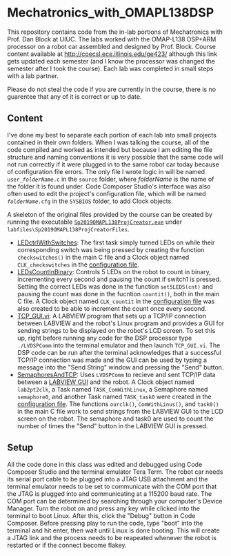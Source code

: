 # Mechatronics_with_OMAPL138DSP
This repository contains code from the in-lab portions of Mechatronics with Prof. Dan Block at UIUC. The labs worked with the OMAP-L138 DSP+ARM processor on a robot car assembled and designed by Prof. Block. Course content available at http://coecsl.ece.illinois.edu/ge423/ although this link gets updated each semester (and I know the processor was changed the semester after I took the course). Each lab was completed in small steps with a lab partner.  
  
Please do not steal the code if you are currently in the course, there is no guarentee that any of it is correct or up to date.  

## Content
I've done my best to separate each portion of each lab into small projects contained in their own folders. When I was talking the course, all of the code compiled and worked as intended but because I am editing the file structure and naming conventions it is very possible that the same code will not run correctly if it were plugged in to the same robot car today because of configuration file errors. The only file I wrote logic in will be named <code>user_<i>folderName</i>.c</code> in the <code>source</code> folder, where <i>folderName</i> is the name of the folder it is found under. Code Composer Studio's interface was also often used to edit the project's configuration file, which will be named <code><i>folderName</i>.cfg</code> in the <code>SYSBIOS</code> folder, to add Clock objects.  
  
A skeleton of the original files provided by the course can be created by running the executable [<code>Sp2019OMAPL138ProjCreator.exe</code>](https://github.com/monk200/Mechatronics_with_OMAPL138DSP/blob/main/labfiles/Sp2019OMAPL138ProjCreatorFiles/Sp2019OMAPL138ProjCreator.exe) under <code>labfiles\Sp2019OMAPL138ProjCreatorFiles</code>.  

* [LEDctrlWithSwitches](https://github.com/monk200/Mechatronics_with_OMAPL138DSP/blob/main/LEDctrlWithSwitches/source/user_LEDctrlWithSwitches.c): The first task simply turned LEDs on while their corresponding switch was being pressed by creating the function <code>checkswitches()</code> in the main C file and a Clock object named <code>CLK_checkswitches</code> in the [configuration file](https://github.com/monk200/Mechatronics_with_OMAPL138DSP/blob/main/LEDctrlWithSwitches/SYSBIOS/LEDctrlWithSwitches.cfg).
* [LEDsCountInBinary](https://github.com/monk200/Mechatronics_with_OMAPL138DSP/blob/main/LEDsCountInBinary/source/user_LEDsCountInBinary.c): Controls 5 LEDs on the robot to count in binary, incrementing every second and pausing the count if switch1 is pressed. Setting the correct LEDs was done in the function <code>set5LEDS(cnt)</code> and pausing the count was done in the fucntion <code>countit()</code>, both in the main C file. A Clock object named <code>CLK_countit</code> in the [configuration file](https://github.com/monk200/Mechatronics_with_OMAPL138DSP/blob/main/LEDsCountInBinary/SYSBIOS/LEDsCountInBinary.cfg) was also created to be able to increment the count once every second.
* [TCP_GUI.vi](https://github.com/monk200/Mechatronics_with_OMAPL138DSP/blob/main/TCP_GUI.vi): A LABVIEW program that sets up a TCP/IP connection between LABVIEW and the robot's Linux program and provides a GUI for sending strings to be displayed on the robot's LCD screen. To set this up, right before running any code for the DSP processor type <code>./LVDSPComm</code> into the terminal emulator and then launch <code>TCP_GUI.vi</code>. The DSP code can be run after the terminal acknowledges that a successful TCP/IP connection was made and the GUI can be used by typing a message into the "Send String" window and pressing the "Send" button.
* [SemaphoresAndTCP](https://github.com/monk200/Mechatronics_with_OMAPL138DSP/blob/main/SemaphoresAndTCP/source/user_SemaphoresAndTCP.c): Uses <code>LVDSPComm</code> to recieve and sent TCP/IP data between a [LABVIEW GUI](https://github.com/monk200/Mechatronics_with_OMAPL138DSP/blob/main/TCP_GUI.vi) and the robot. A Clock object named <code>lab2pt2clk</code>, a Task named <code>TASK_ComWithLinux</code>, a Semaphore named <code>semaphore0</code>, and another Task named <code>TASK_task0</code> were created in the [configuration file](https://github.com/monk200/Mechatronics_with_OMAPL138DSP/blob/main/SemaphoresAndTCP/SYSBIOS/SemaphoresAndTCP.cfg). The functions <code>ourclk()</code>, <code>ComWithLinus()</code>, and <code>task0()</code> in the main C file work to send strings from the LABVIEW GUI to the LCD screen on the robot. The semaphore and task0 are used to count the number of times the "Send" button in the LABVIEW GUI is pressed.  

## Setup
All the code done in this class was edited and debugged using Code Composer Studio and the terminal emulator Tera Term. The robot car needs its serial port cable to be plugged into a JTAG USB attachment and the terminal emulator needs to be set to communicate with the COM port that the JTAG is plugged into and communicating at a 115200 baud rate. The COM port can be determined by searching through your computer's Device Manager. Turn the robot on and press any key while clicked into the terminal to boot Linux. After this, click the "Debug" button in Code Composer. Before pressing play to run the code, type "boot" into the terminal and hit enter, then wait until Linux is done booting. This will create a JTAG link and the process needs to be reapeated whenever the robot is restarted or if the connect become flakey.
